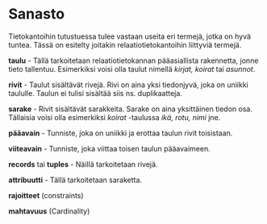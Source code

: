 # Sanasto

Tietokantoihin tutustuessa tulee vastaan useita eri termejä, jotka on hyvä tuntea. Tässä on esitelty joitakin relaatiotietokantoihin liittyviä termejä.

**taulu** - Tällä tarkoitetaan relaatiotietokannan pääasiallista rakennetta, jonne tieto tallentuu. Esimerkiksi voisi olla taulut nimellä _kirjat, koirat_ tai _asunnot_.

**rivit** - Taulut sisältävät rivejä. Rivi on aina yksi tiedonjyvä, joka on uniikki taululle. Taulun ei tulisi sisältää siis ns. duplikaatteja.

**sarake** - Rivit sisältävät sarakkeita. Sarake on aina yksittäinen tiedon osa. Tällaisia voisi olla esimerkiksi _koirat_ -taulussa _ikä, rotu, nimi_ jne.

**pääavain** - Tunniste, joka on uniikki ja erottaa taulun rivit toisistaan.

**viiteavain** - Tunniste, joka viittaa toisen taulun pääavaimeen.

**records** tai **tuples** - Näillä tarkoitetaan rivejä.

**attribuutti** - Tällä tarkoitetaan saraketta.

**rajoitteet** \(constraints\)

**mahtavuus** \(Cardinality\)

